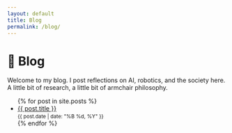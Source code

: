 ```yaml
---
layout: default
title: Blog
permalink: /blog/
---
```


# 📝 Blog

Welcome to my blog. I post reflections on AI, robotics, and the society here. A little  bit of research, a little bit of armchair philosophy.

<ul>
  {% for post in site.posts %}
  <li>
    <a href="{{ post.url | relative_url }}">{{ post.title }}</a>
    <br />
    <small>{{ post.date | date: "%B %d, %Y" }}</small>
  </li>
  {% endfor %}
</ul>
